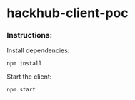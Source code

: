 # hackhub-client-poc

### Instructions:

Install dependencies:
```
npm install
``` 

Start the client:
```
npm start
```